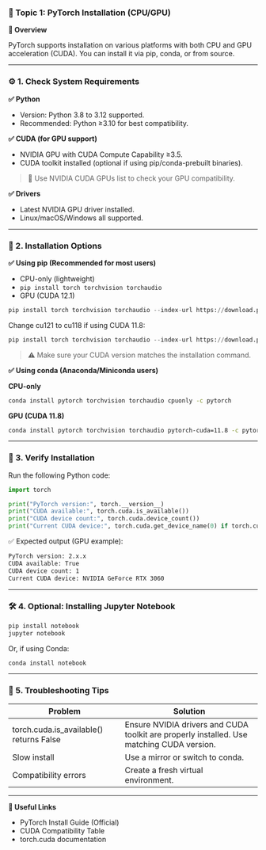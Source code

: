 ### 🧱 Topic 1: PyTorch Installation (CPU/GPU)

**🧭 Overview**

PyTorch supports installation on various platforms with both CPU and GPU acceleration (CUDA). You can install it via pip, conda, or from source.


---

### ⚙️ 1. Check System Requirements

**✅ Python**

- Version: Python 3.8 to 3.12 supported.
- Recommended: Python ≥3.10 for best compatibility.


**✅ CUDA (for GPU support)**

- NVIDIA GPU with CUDA Compute Capability ≥3.5.
- CUDA toolkit installed (optional if using pip/conda-prebuilt binaries).


> 📌 Use NVIDIA CUDA GPUs list to check your GPU compatibility.



**✅ Drivers**

- Latest NVIDIA GPU driver installed.
- Linux/macOS/Windows all supported.



---

### 💾 2. Installation Options

**✅ Using pip (Recommended for most users)**
- CPU-only (lightweight)
- ```pip install torch torchvision torchaudio```
- GPU (CUDA 12.1)

```python
pip install torch torchvision torchaudio --index-url https://download.pytorch.org/whl/cu121
```

Change cu121 to cu118 if using CUDA 11.8:

```python
pip install torch torchvision torchaudio --index-url https://download.pytorch.org/whl/cu118
```

> ⚠️ Make sure your CUDA version matches the installation command.


**✅ Using conda (Anaconda/Miniconda users)**

**CPU-only**

```bash
conda install pytorch torchvision torchaudio cpuonly -c pytorch
```

**GPU (CUDA 11.8)**
```bash
conda install pytorch torchvision torchaudio pytorch-cuda=11.8 -c pytorch -c nvidia
```


---

### 🧪 3. Verify Installation

Run the following Python code:

```python
import torch

print("PyTorch version:", torch.__version__)
print("CUDA available:", torch.cuda.is_available())
print("CUDA device count:", torch.cuda.device_count())
print("Current CUDA device:", torch.cuda.get_device_name(0) if torch.cuda.is_available() else "CPU")
```

✅ Expected output (GPU example):
```bash
PyTorch version: 2.x.x
CUDA available: True
CUDA device count: 1
Current CUDA device: NVIDIA GeForce RTX 3060
```

---

### 🛠️ 4. Optional: Installing Jupyter Notebook

```bash
pip install notebook
jupyter notebook
```

Or, if using Conda:

```bash
conda install notebook
```

---

### 🧰 5. Troubleshooting Tips

| Problem |	Solution |
| --- | --- |
| torch.cuda.is_available() returns False	| Ensure NVIDIA drivers and CUDA toolkit are properly installed. Use matching CUDA version. |
| Slow install	| Use a mirror or switch to conda. |
| Compatibility errors	| Create a fresh virtual environment. |

---

**🧪 Useful Links**

- PyTorch Install Guide (Official)
- CUDA Compatibility Table
- torch.cuda documentation
